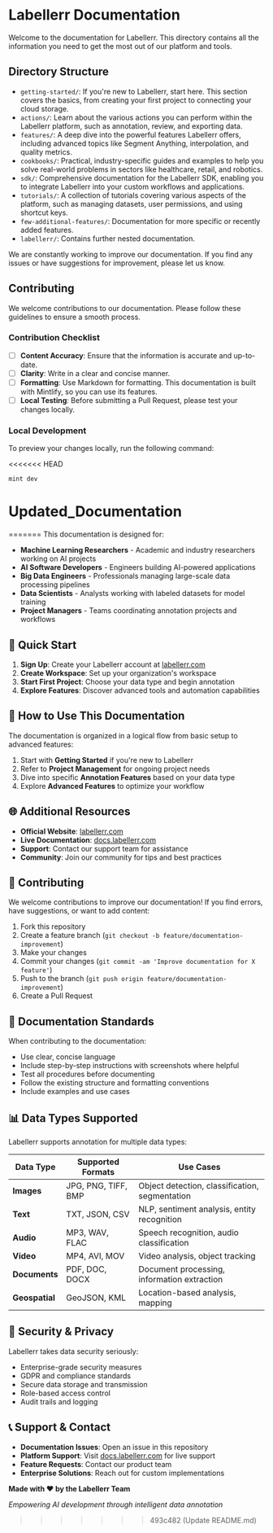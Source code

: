 # Labellerr Documentation

Welcome to the documentation for Labellerr. This directory contains all the information you need to get the most out of our platform and tools.

## Directory Structure

-   `getting-started/`: If you're new to Labellerr, start here. This section covers the basics, from creating your first project to connecting your cloud storage.
-   `actions/`: Learn about the various actions you can perform within the Labellerr platform, such as annotation, review, and exporting data.
-   `features/`: A deep dive into the powerful features Labellerr offers, including advanced topics like Segment Anything, interpolation, and quality metrics.
-   `cookbooks/`: Practical, industry-specific guides and examples to help you solve real-world problems in sectors like healthcare, retail, and robotics.
-   `sdk/`: Comprehensive documentation for the Labellerr SDK, enabling you to integrate Labellerr into your custom workflows and applications.
-   `tutorials/`: A collection of tutorials covering various aspects of the platform, such as managing datasets, user permissions, and using shortcut keys.
-   `few-additional-features/`: Documentation for more specific or recently added features.
-   `labellerr/`: Contains further nested documentation.

We are constantly working to improve our documentation. If you find any issues or have suggestions for improvement, please let us know.

## Contributing

We welcome contributions to our documentation. Please follow these guidelines to ensure a smooth process.

### Contribution Checklist

-   [ ] **Content Accuracy**: Ensure that the information is accurate and up-to-date.
-   [ ] **Clarity**: Write in a clear and concise manner.
-   [ ] **Formatting**: Use Markdown for formatting. This documentation is built with Mintlify, so you can use its features.
-   [ ] **Local Testing**: Before submitting a Pull Request, please test your changes locally.

### Local Development

To preview your changes locally, run the following command:

<<<<<<< HEAD
```bash
mint dev
```
# Updated_Documentation
=======
This documentation is designed for:
- **Machine Learning Researchers** - Academic and industry researchers working on AI projects
- **AI Software Developers** - Engineers building AI-powered applications
- **Big Data Engineers** - Professionals managing large-scale data processing pipelines
- **Data Scientists** - Analysts working with labeled datasets for model training
- **Project Managers** - Teams coordinating annotation projects and workflows

## 🔧 Quick Start

1. **Sign Up**: Create your Labellerr account at [labellerr.com](https://labellerr.com)
2. **Create Workspace**: Set up your organization's workspace
3. **Start First Project**: Choose your data type and begin annotation
4. **Explore Features**: Discover advanced tools and automation capabilities

## 📖 How to Use This Documentation

The documentation is organized in a logical flow from basic setup to advanced features:

1. Start with **Getting Started** if you're new to Labellerr
2. Refer to **Project Management** for ongoing project needs
3. Dive into specific **Annotation Features** based on your data type
4. Explore **Advanced Features** to optimize your workflow

## 🌐 Additional Resources

- **Official Website**: [labellerr.com](https://labellerr.com)
- **Live Documentation**: [docs.labellerr.com](https://docs.labellerr.com)
- **Support**: Contact our support team for assistance
- **Community**: Join our community for tips and best practices

## 🤝 Contributing

We welcome contributions to improve our documentation! If you find errors, have suggestions, or want to add content:

1. Fork this repository
2. Create a feature branch (`git checkout -b feature/documentation-improvement`)
3. Make your changes
4. Commit your changes (`git commit -am 'Improve documentation for X feature'`)
5. Push to the branch (`git push origin feature/documentation-improvement`)
6. Create a Pull Request

## 📝 Documentation Standards

When contributing to the documentation:
- Use clear, concise language
- Include step-by-step instructions with screenshots where helpful
- Test all procedures before documenting
- Follow the existing structure and formatting conventions
- Include examples and use cases

## 📊 Data Types Supported

Labellerr supports annotation for multiple data types:

| Data Type | Supported Formats | Use Cases |
|-----------|------------------|-----------|
| **Images** | JPG, PNG, TIFF, BMP | Object detection, classification, segmentation |
| **Text** | TXT, JSON, CSV | NLP, sentiment analysis, entity recognition |
| **Audio** | MP3, WAV, FLAC | Speech recognition, audio classification |
| **Video** | MP4, AVI, MOV | Video analysis, object tracking |
| **Documents** | PDF, DOC, DOCX | Document processing, information extraction |
| **Geospatial** | GeoJSON, KML | Location-based analysis, mapping |

## 🔐 Security & Privacy

Labellerr takes data security seriously:
- Enterprise-grade security measures
- GDPR and compliance standards
- Secure data storage and transmission
- Role-based access control
- Audit trails and logging

## 📞 Support & Contact

- **Documentation Issues**: Open an issue in this repository
- **Platform Support**: Visit [docs.labellerr.com](https://docs.labellerr.com) for live support
- **Feature Requests**: Contact our product team
- **Enterprise Solutions**: Reach out for custom implementations

**Made with ❤️ by the Labellerr Team**

*Empowering AI development through intelligent data annotation*
>>>>>>> 493c482 (Update README.md)
